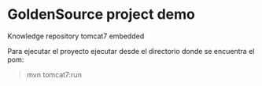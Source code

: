# GoldenSource project demo
Knowledge repository
tomcat7 embedded

Para ejecutar el proyecto ejecutar desde el directorio donde se encuentra el pom:
>mvn tomcat7:run
